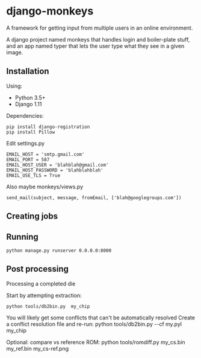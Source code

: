 # django-monkeys
A framework for getting input from multiple users in an online environment.

A django project named monkeys that handles login and boiler-plate stuff, 
and an app named typer that lets the user type what they see in a given image.


## Installation

Using:
  * Python 3.5+
  * Django 1.11


Dependencies:

```
pip install django-registration
pip install Pillow
```

Edit settings.py

```
EMAIL_HOST = 'smtp.gmail.com'
EMAIL_PORT = 587
EMAIL_HOST_USER = 'blahblah@gmail.com'
EMAIL_HOST_PASSWORD = 'blahblahblah'
EMAIL_USE_TLS = True
```

Also maybe monkeys/views.py

    send_mail(subject, message, fromEmail, ['blah@googlegroups.com'])


## Creating jobs


## Running

    python manage.py runserver 0.0.0.0:8000

## Post processing

Processing a completed die

Start by attempting extraction:

    python tools/db2bin.py  my_chip

You will likely get some conflicts that can't be automatically resolved
Create a conflict resolution file and re-run:
python tools/db2bin.py --cf my.pyl  my_chip

Optional: compare vs reference ROM: python tools/romdiff.py my_cs.bin my_ref.bin my_cs-ref.png

